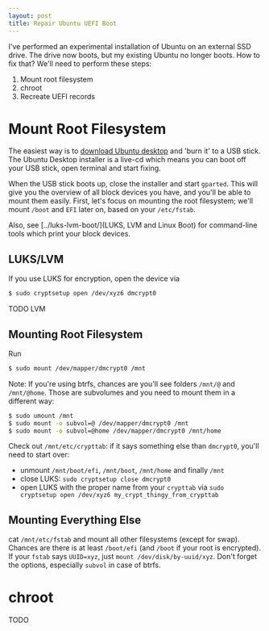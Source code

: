 ```yaml
---
layout: post
title: Repair Ubuntu UEFI Boot
---
```


I've performed an experimental installation of Ubuntu on an external
SSD drive. The drive now boots, but my existing Ubuntu no longer boots.
How to fix that? We'll need to perform these steps:

1. Mount root filesystem
2. chroot
3. Recreate UEFI records

# Mount Root Filesystem

The easiest way is to [download Ubuntu desktop](https://ubuntu.com/download/desktop)
and 'burn it' to a USB stick. The Ubuntu Desktop installer is a live-cd which
means you can boot off your USB stick, open terminal and start fixing.

When the USB stick boots up, close the installer and start `gparted`.
This will give you the overview of all block devices you have, and you'll be
able to mount them easily. First, let's focus on mounting the root filesystem;
we'll mount `/boot` and `EFI` later on, based on your `/etc/fstab`.

Also, see [../luks-lvm-boot/](LUKS, LVM and Linux Boot) for command-line
tools which print your block devices.

## LUKS/LVM

If you use LUKS for encryption, open the device via
```bash
$ sudo cryptsetup open /dev/xyz6 dmcrypt0
```
TODO LVM

## Mounting Root Filesystem

Run
```bash
$ sudo mount /dev/mapper/dmcrypt0 /mnt
```

Note: If you're using btrfs, chances are you'll see folders
`/mnt/@` and `/mnt/@home`. Those are subvolumes and you need to mount them
in a different way:
```bash
$ sudo umount /mnt
$ sudo mount -o subvol=@ /dev/mapper/dmcrypt0 /mnt
$ sudo mount -o subvol=@home /dev/mapper/dmcrypt0 /mnt/home
```

Check out `/mnt/etc/crypttab`: if it says something else than `dmcrypt0`,
you'll need to start over:
- unmount `/mnt/boot/efi`, `/mnt/boot`, `/mnt/home` and finally `/mnt`
- close LUKS: `sudo cryptsetup close dmcrypt0`
- open LUKS with the proper name from your `crypttab` via `sudo cryptsetup open /dev/xyz6 my_crypt_thingy_from_crypttab`

## Mounting Everything Else

cat `/mnt/etc/fstab` and mount all other filesystems (except for swap).
Chances are there is at least `/boot/efi` (and `/boot` if your root is encrypted).
If your `fstab` says `UUID=xyz`, just `mount /dev/disk/by-uuid/xyz`. Don't forget
the options, especially `subvol` in case of btrfs.

# chroot

TODO
